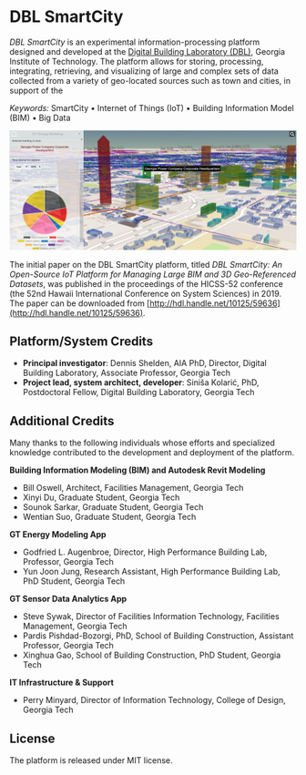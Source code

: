 # DBL SmartCity

*DBL SmartCity* is an experimental information-processing platform designed and developed at the [Digital Building Laboratory (DBL)](https://www.dbl.gatech.edu/), Georgia Institute of Technology. The platform allows for storing, processing, integrating, retrieving, and visualizing of large and complex sets of data collected from a variety of geo-located sources such as town and cities, in support of the 

*Keywords:* SmartCity &bull; Internet of Things (IoT) &bull; Building Information Model (BIM) &bull; Big Data

![DBL SmartCity](/images/screenshots/DBL-SmartCity-screenshot.jpg)

The initial paper on the DBL SmartCity platform, titled *DBL SmartCity: An Open-Source IoT Platform for Managing Large BIM and 3D Geo-Referenced Datasets*, was published  in the proceedings of the HICSS-52 conference (the 52nd Hawaii International Conference on System Sciences) in 2019. The paper can be downloaded from [http://hdl.handle.net/10125/59636](http://hdl.handle.net/10125/59636).

## Platform/System Credits

* **Principal investigator**: Dennis Shelden, AIA PhD, Director, Digital Building Laboratory, Associate Professor, Georgia Tech
* **Project lead, system architect, developer**: Siniša Kolarić, PhD, Postdoctoral Fellow, Digital Building Laboratory, Georgia Tech

## Additional Credits

Many thanks to the following individuals whose efforts and specialized knowledge contributed to the development and deployment of the platform.

**Building Information Modeling (BIM) and Autodesk Revit Modeling**

* Bill Oswell, Architect, Facilities Management, Georgia Tech
* Xinyi Du, Graduate Student, Georgia Tech
* Sounok Sarkar, Graduate Student, Georgia Tech
* Wentian Suo, Graduate Student, Georgia Tech

**GT Energy Modeling App**

* Godfried L. Augenbroe, Director, High Performance Building Lab, Professor, Georgia Tech
* Yun Joon Jung, Research Assistant, High Performance Building Lab, PhD Student, Georgia Tech

**GT Sensor Data Analytics App**

* Steve Sywak, Director of Facilities Information Technology, Facilities Management, Georgia Tech
* Pardis Pishdad-Bozorgi, PhD, School of Building Construction, Assistant Professor, Georgia Tech
* Xinghua Gao, School of Building Construction, PhD Student, Georgia Tech


**IT Infrastructure &amp; Support**

* Perry Minyard, Director of Information Technology, College of Design, Georgia Tech

## License

The platform is released under MIT license.
